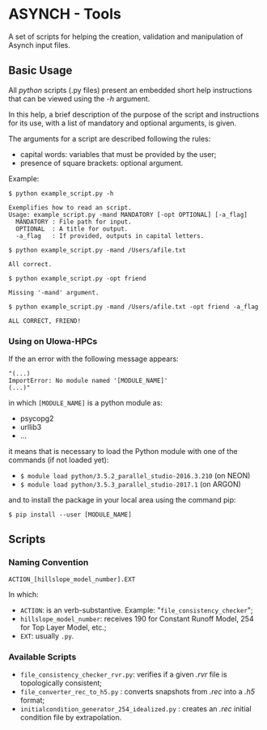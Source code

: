 # ASYNCH - Tools

A set of scripts for helping the creation, validation and manipulation of Asynch input files.

## Basic Usage

All *python* scripts (.py files) present an embedded short help instructions that can be viewed using the *-h* argument. 

In this help, a brief description of the purpose of the script and instructions for its use, with a list of mandatory and optional arguments, is given.

The arguments for a script are described following the rules:

- capital words: variables that must be provided by the user;
- presence of square brackets: optional argument.

Example:

    $ python example_script.py -h
    
    Exemplifies how to read an script.
    Usage: example_script.py -mand MANDATORY [-opt OPTIONAL] [-a_flag]
      MANDATORY : File path for input.
      OPTIONAL  : A title for output.
      -a_flag   : If provided, outputs in capital letters.

    $ python example_script.py -mand /Users/afile.txt

    All correct.

    $ python example_script.py -opt friend

    Missing '-mand' argument.

    $ python example_script.py -mand /Users/afile.txt -opt friend -a_flag

    ALL CORRECT, FRIEND!
 

### Using on UIowa-HPCs

If the an error with the following message appears:

    "(...)
    ImportError: No module named '[MODULE_NAME]'
    (...)"

in which `[MODULE_NAME]` is a python module as:

- psycopg2
- urllib3
- ...

it means that is necessary to load the Python module with one of the commands (if not loaded yet):

- `$ module load python/3.5.2_parallel_studio-2016.3.210` (on NEON)
- `$ module load python/3.5.3_parallel_studio-2017.1`     (on ARGON)

and to install the package in your local area using the command pip:

    $ pip install --user [MODULE_NAME]


## Scripts

### Naming Convention

    ACTION_[hillslope_model_number].EXT

In which:

- `ACTION`: is an verb-substantive. Example: "`file_consistency_checker`";
- `hillslope_model_number`: receives 190 for Constant Runoff Model, 254 for Top Layer Model, etc.;
- `EXT`: usually `.py`.

### Available Scripts

- `file_consistency_checker_rvr.py`: verifies if a given *.rvr* file is topologically consistent; 
- `file_converter_rec_to_h5.py` : converts snapshots from *.rec* into a *.h5* format;
- `initialcondition_generator_254_idealized.py` : creates an *.rec* initial condition file by extrapolation. 
